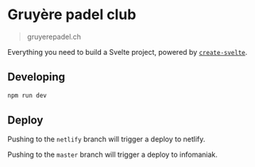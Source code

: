 # Gruyère padel club

> gruyerepadel.ch

Everything you need to build a Svelte project, powered by [`create-svelte`](https://github.com/sveltejs/kit/tree/master/packages/create-svelte).

## Developing

```bash
npm run dev
```

## Deploy

Pushing to the `netlify` branch will trigger a deploy to netlify.

Pushing to the `master` branch will trigger a deploy to infomaniak.
